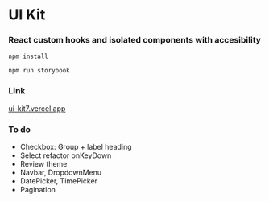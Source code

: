 # UI Kit

### React custom hooks and isolated components with accesibility

`npm install`

`npm run storybook`

### Link

[ui-kit7.vercel.app](https://ui-kit7.vercel.app/)

### To do

- Checkbox: Group + label heading
- Select refactor onKeyDown
- Review theme
- Navbar, DropdownMenu
- DatePicker, TimePicker
- Pagination
